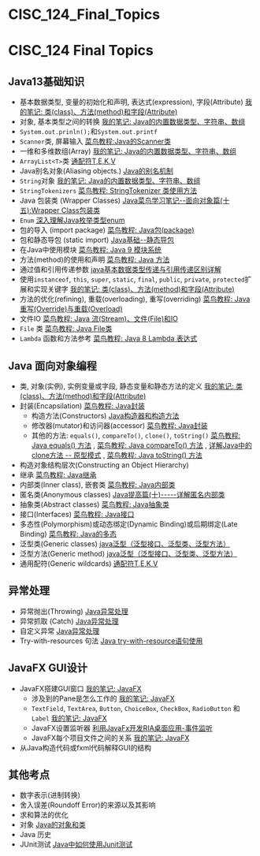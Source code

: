 # CISC_124_Final_Topics

# CISC_124 Final Topics
## Java13基础知识
- 基本数据类型, 变量的初始化和声明, 表达式(expression), 字段(Attribute) [我的笔记: 类(class)、方法(method)和字段(Attribute)](https://github.com/LinusAuditore/Notes/blob/master/Java_Note/CISC_124_%E8%AF%BE%E7%A8%8B%E7%AC%94%E8%AE%B0/02_%E7%B1%BB(class)%E3%80%81%E6%96%B9%E6%B3%95(method)%E3%80%81%E5%AD%97%E6%AE%B5(Attribute).md)
- 对象, 基本类型之间的转换  [我的笔记: Java的内置数据类型、字符串、数组](https://github.com/LinusAuditore/Notes/blob/master/Java_Note/CISC_124_%E8%AF%BE%E7%A8%8B%E7%AC%94%E8%AE%B0/03_Java%E7%9A%84%E5%86%85%E7%BD%AE%E6%95%B0%E6%8D%AE%E7%B1%BB%E5%9E%8B%E3%80%81%E5%AD%97%E7%AC%A6%E4%B8%B2%E3%80%81%E6%95%B0%E7%BB%84.md)
- `System.out.prinln();`和`System.out.printf`
- `Scanner`类, 屏幕输入 [菜鸟教程:Java的Scanner类](https://www.chegg.com/homework-help/questions-and-answers/suppose-counters-bn-counters-b-cn-counters-cat-time-n-n-moves--refer-counters-population-t-q47881946
)
- 一维和多维数组(Array) [我的笔记: Java的内置数据类型、字符串、数组](https://github.com/LinusAuditore/Notes/blob/master/Java_Note/CISC_124_%E8%AF%BE%E7%A8%8B%E7%AC%94%E8%AE%B0/03_Java%E7%9A%84%E5%86%85%E7%BD%AE%E6%95%B0%E6%8D%AE%E7%B1%BB%E5%9E%8B%E3%80%81%E5%AD%97%E7%AC%A6%E4%B8%B2%E3%80%81%E6%95%B0%E7%BB%84.md)
- `ArrayList<T>`类 [通配符T,E,K,V](https://www.jianshu.com/p/95f349258afb)
- Java别名对象(Aliasing objects.) [Java的别名机制](https://www.jianshu.com/p/f39a2b9164d5)
- `String`对象 [我的笔记: Java的内置数据类型、字符串、数组](https://github.com/LinusAuditore/Notes/blob/master/Java_Note/CISC_124_%E8%AF%BE%E7%A8%8B%E7%AC%94%E8%AE%B0/03_Java%E7%9A%84%E5%86%85%E7%BD%AE%E6%95%B0%E6%8D%AE%E7%B1%BB%E5%9E%8B%E3%80%81%E5%AD%97%E7%AC%A6%E4%B8%B2%E3%80%81%E6%95%B0%E7%BB%84.md)
- `StringTokenizers` [菜鸟教程: StringTokenizer 类使用方法](https://www.runoob.com/w3cnote/java-stringtokenizer-intro.html)
- Java 包装类 (Wrapper Classes) [Java菜鸟学习笔记--面向对象篇(十五):Wrapper Class包装类](https://blog.csdn.net/incyanggan/article/details/9497251)
- `Enum` [深入理解Java枚举类型enum](https://blog.csdn.net/javazejian/article/details/71333103#%E6%9E%9A%E4%B8%BE%E7%9A%84%E5%AE%9A%E4%B9%89)
- 包的导入 (import package) [菜鸟教程: Java包(package)](https://www.runoob.com/java/java-package.html)
- 包和静态导包 (static import) [Java基础--静态导包](https://zhuanlan.zhihu.com/p/35756938)
- 在Java中使用模块 [菜鸟教程: Java 9 模块系统](https://www.runoob.com/java/java9-module-system.html)
- 方法(method)的使用和声明 [菜鸟教程: Java 方法](https://www.runoob.com/java/java-methods.html?ivk_sa=1023231z)
- 通过值和引用传递参数 [java基本数据类型传递与引用传递区别详解](https://blog.csdn.net/javazejian/article/details/51192130)
- 使用`instanceof`, `this`, `super`, `static`, `final`, `public`, `private`, `protected`扩展和实现关键字 [我的笔记: 类(class)、方法(method)和字段(Attribute)](https://github.com/LinusAuditore/Notes/blob/master/Java_Note/CISC_124_%E8%AF%BE%E7%A8%8B%E7%AC%94%E8%AE%B0/02_%E7%B1%BB(class)%E3%80%81%E6%96%B9%E6%B3%95(method)%E3%80%81%E5%AD%97%E6%AE%B5(Attribute).md)
- 方法的优化(refining), 重载(overloading), 重写(overriding) [菜鸟教程: Java 重写(Override)与重载(Overload)](https://www.runoob.com/java/java-override-overload.html)
- 文件IO [菜鸟教程: Java 流(Stream)、文件(File)和IO](https://www.runoob.com/java/java-files-io.html)
- `File` 类 [菜鸟教程: Java File类](https://www.runoob.com/java/java-file.html)
- `Lambda` 函数和方法参考 [菜鸟教程: Java 8 Lambda 表达式](https://www.runoob.com/java/java8-lambda-expressions.html)

## Java 面向对象编程
- 类, 对象(实例), 实例变量或字段, 静态变量和静态方法的定义 [我的笔记: 类(class)、方法(method)和字段(Attribute)](https://github.com/LinusAuditore/Notes/blob/master/Java_Note/CISC_124_%E8%AF%BE%E7%A8%8B%E7%AC%94%E8%AE%B0/02_%E7%B1%BB(class)%E3%80%81%E6%96%B9%E6%B3%95(method)%E3%80%81%E5%AD%97%E6%AE%B5(Attribute).md)
- 封装(Encapsilation) [菜鸟教程: Java封装](https://www.runoob.com/java/java-encapsulation.html)
    - 构造方法(Constructors) [Java构造器和构造方法](https://www.cnblogs.com/lialong1st/p/7994903.html)
    - 修改器(mutator)和访问器(accessor) [菜鸟教程: Java封装](https://www.runoob.com/java/java-encapsulation.html)
    - 其他的方法: `equals()`, `compareTo()`, `clone()`, `toString()` [菜鸟教程: Java equals() 方法](https://www.runoob.com/java/java-string-equals.html) , [菜鸟教程: Java compareTo() 方法](https://www.runoob.com/java/number-compareto.html) , [详解Java中的clone方法 -- 原型模式](https://blog.csdn.net/zhangjg_blog/article/details/18369201) , [菜鸟教程: Java toString() 方法](https://www.runoob.com/java/java-string-tostring.html)
- 构造对象结构层次(Constructing an Object Hierarchy)
- 继承 [菜鸟教程: Java继承](https://www.runoob.com/java/java-inheritance.html)
- 内部类(Inner class), 嵌套类 [菜鸟教程: Java内部类](https://www.runoob.com/w3cnote/java-inner-class-intro.html)
- 匿名类(Anonymous classes) [Java提高篇(十)-----详解匿名内部类](https://www.cnblogs.com/chenssy/p/3390871.html)
- 抽象类(Abstract classes) [菜鸟教程: Java抽象类](https://www.runoob.com/java/java-abstraction.html) 
- 接口(Interfaces) [菜鸟教程: Java接口](https://www.runoob.com/java/java-interfaces.html)
- 多态性(Polymorphism)或动态绑定(Dynamic Binding)或后期绑定(Late Binding) [菜鸟教程: Java的多态](https://www.runoob.com/java/java-polymorphism.html)
- 泛型类(Generic classes) [java泛型（泛型接口、泛型类、泛型方法）](https://www.cnblogs.com/JokerShi/p/8117556.html)
- 泛型方法(Generic method) [java泛型（泛型接口、泛型类、泛型方法）](https://www.cnblogs.com/JokerShi/p/8117556.html)
- 通用配符(Generic wildcards) [通配符T,E,K,V](https://www.jianshu.com/p/95f349258afb)

## 异常处理
- 异常抛出(Throwing) [Java异常处理](https://www.runoob.com/java/java-exceptions.html)
- 异常抓取 (Catch) [Java异常处理](https://www.runoob.com/java/java-exceptions.html)
- 自定义异常 [Java异常处理](https://www.runoob.com/java/java-exceptions.html)
- Try-with-resources 句法 [Java try-with-resource语句使用](https://www.jianshu.com/p/258c5ce1a2bd)

##  JavaFX GUI设计
- JavaFX搭建GUI窗口 [我的笔记: JavaFX](https://github.com/LinusAuditore/Notes/tree/master/Java_Note/CISC_124_%E8%AF%BE%E7%A8%8B%E7%AC%94%E8%AE%B0/JavaFX)
    - 涉及到的Pane是怎么工作的 [我的笔记: JavaFX](https://github.com/LinusAuditore/Notes/tree/master/Java_Note/CISC_124_%E8%AF%BE%E7%A8%8B%E7%AC%94%E8%AE%B0/JavaFX)
    - `TextField`, `TextArea`, `Button`, `ChoiceBox`, `CheckBox`, `RadioButton` 和 `Label`  [我的笔记: JavaFX](https://github.com/LinusAuditore/Notes/tree/master/Java_Note/CISC_124_%E8%AF%BE%E7%A8%8B%E7%AC%94%E8%AE%B0/JavaFX)
    - JavaFX设置监听器 [利用JavaFx开发RIA桌面应用-事件监听](https://blog.csdn.net/loongshawn/article/details/52939697)
    - JavaFX每个项目文件之间的关系 [我的笔记: JavaFX](https://github.com/LinusAuditore/Notes/tree/master/Java_Note/CISC_124_%E8%AF%BE%E7%A8%8B%E7%AC%94%E8%AE%B0/JavaFX)
- 从Java构造代码或fxml代码解释GUI的结构


## 其他考点
- 数字表示(进制转换)
- 舍入误差(Roundoff Error)的来源以及其影响
- 求和算法的优化
- 对象 [Java的对象和类](https://www.runoob.com/java/java-object-classes.html)
- Java 历史
- JUnit测试 [Java中如何使用Junit测试](https://www.cnblogs.com/Renyi-Fan/p/9908462.html)
